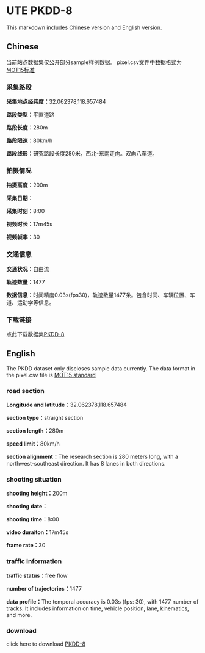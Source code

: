 # UTE PKDD-8
This markdown includes Chinese version and English version.

## Chinese
当前站点数据集仅公开部分sample样例数据。
pixel.csv文件中数据格式为[MOT15标准](https://motchallenge.net/instructions/)

### 采集路段
<b>采集地点经纬度：</b>32.062378,118.657484<br>

<b>路段类型：</b>平直道路<br>

<b>路段长度：</b>280m<br>

<b>路段限速：</b>80km/h<br>

<b>路段线形：</b>研究路段长度280米，西北-东南走向。双向八车道。

### 拍摄情况
<b>拍摄高度：</b>200m<br>

<b>采集日期：</b><br>

<b>采集时刻：</b>8:00<br>

<b>视频时长：</b>17m45s<br>

<b>视频帧率：</b>30<br>

### 交通信息
<b>交通状况：</b>自由流<br>

<b>轨迹数量：</b>1477<br>

<b>数据信息：</b>时间精度0.03s(fps30)，轨迹数量1477条。包含时间、车辆位置、车道、运动学等信息。<br>

### 下载链接
点此下载数据集[PKDD-8](https://pan.baidu.com/s/18DON_M3n2KHsQTzc1nkNKA?pwd=ttkp)


## English
The PKDD dataset only discloses sample data currently.
The data format in the pixel.csv file is [MOT15 standard](https://motchallenge.net/instructions/)

### road section
<b>Longitude and latitude：</b>32.062378,118.657484<br>

<b>section type：</b>straight section<br>

<b>section length：</b>280m<br>

<b>speed limit：</b>80km/h<br>

<b>section alignment：</b>The research section is 280 meters long, with a northwest-southeast direction. It has 8 lanes in both directions.

### shooting situation
<b>shooting height：</b>200m<br>

<b>shooting date：</b><br>

<b>shooting time：</b>8:00<br>

<b>video duraiton：</b>17m45s<br>

<b>frame rate：</b>30<br>

### traffic information
<b>traffic status：</b>free flow<br>

<b>number of trajectories：</b>1477<br>

<b>data profile：</b>The temporal accuracy is 0.03s (fps: 30), with 1477 number of tracks. It includes information on time, vehicle position, lane, kinematics, and more.<br>

### download
click here to download [PKDD-8](https://drive.google.com/drive/folders/1L6JNekxQ2-DTu82Suo6rEal3On-0JO-f?usp=sharing)


